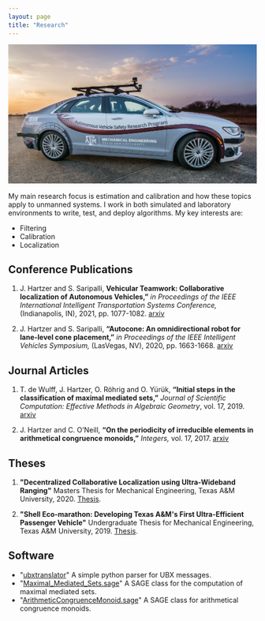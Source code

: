 ```yaml
---
layout: page
title: "Research"
---
```


![AutoCar](/assets/img/AutoCar.jpg)

My main research focus is estimation and calibration and how these topics apply to unmanned systems. I work in both
simulated and laboratory environments to write, test, and deploy algorithms. My key interests are:
- Filtering
- Calibration
- Localization


## Conference Publications

1. J. Hartzer and S. Saripalli, **Vehicular Teamwork: Collaborative localization of Autonomous Vehicles,”**
<em>in Proceedings of the IEEE International Intelligent Transportation Systems Conference,</em>
(Indianapolis, IN), 2021, pp. 1077-1082.
[arxiv](https://arxiv.org/pdf/2104.14106.pdf)

2. J. Hartzer and S. Saripalli, **“Autocone: An omnidirectional robot for lane-level cone placement,”**
<em>in Proceedings of the IEEE Intelligent Vehicles Symposium,</em>
(LasVegas, NV), 2020, pp. 1663-1668.
[arxiv](https://arxiv.org/pdf/2104.14103.pdf)


## Journal Articles

1. T. de Wulff, J. Hartzer, O. Röhrig and O. Yürük, **“Initial steps in the classification of maximal mediated sets,”**
<em>Journal of Scientific Computation: Effective Methods in Algebraic Geometry</em>, vol. 17, 2019.
[arxiv](https://arxiv.org/abs/1910.00502)

2. J. Hartzer and C. O’Neill, **“On the periodicity of irreducible elements in arithmetical congruence monoids,”**
<em>Integers,</em> vol. 17, 2017.
[arxiv](https://arxiv.org/abs/1606.00376)


## Theses
1. **"Decentralized Collaborative Localization using Ultra-Wideband Ranging"**
Masters Thesis for Mechanical Engineering, Texas A&M University, 2020.
[Thesis](\assets\pdf\Hartzer_thesis.pdf).

2. **"Shell Eco-marathon: Developing Texas A&M's First Ultra-Efficient Passenger Vehicle"**
Undergraduate Thesis for Mechanical Engineering, Texas A&M University, 2019.
[Thesis](\assets\pdf\MEEN_402_Final_Report_draft.pdf).


## Software

- "[ubxtranslator](https://github.com/unmannedlab/ubxtranslator)" A simple python parser for UBX messages.
- "[Maximal_Mediated_Sets.sage](https://github.com/JHartzer/Mediated-Sets)" A SAGE class for the computation of maximal mediated sets.
- "[ArithmeticCongruenceMonoid.sage](https://github.com/JHartzer/ArithmeticalCongruenceMonoid)" A SAGE class for arithmetical congruence monoids.
